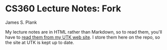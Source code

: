 # CS360 Lecture Notes: Fork

James S. Plank

My lecture notes are in HTML rather than Markdown, so to read them,
you'll have to [read them from my UTK web site](http://web.eecs.utk.edu/~plank/plank/classes/cs360/360/notes/Fork/lecture.html).  I store them here on the repo, so the site at UTK is 
kept up to date.

